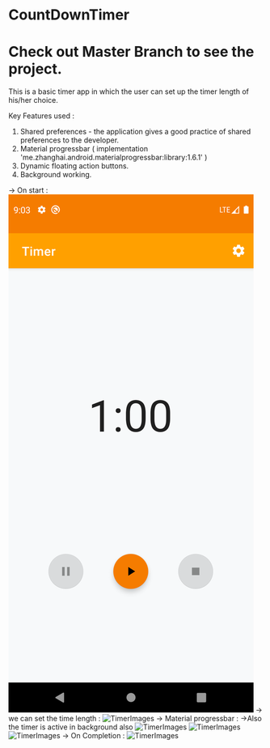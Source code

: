 # CountDownTimer
# Check out Master Branch to see the project.

This is a basic timer app in which the user can set up the timer length of his/her choice.

Key Features used :
1. Shared preferences - the application gives a good practice of shared preferences to the developer.
2. Material progressbar (  implementation 'me.zhanghai.android.materialprogressbar:library:1.6.1' )
3. Dynamic floating action buttons.
4. Background working.
 
  -> On start :
      <img src="TimerImages/1.png">
  -> we can set the time length :
      ![TimerImages](2.png)
  -> Material progressbar :
      ->Also the timer is active in background also
      ![TimerImages](3.png)
      ![TimerImages](4.png)
      ![TimerImages](5.png)
  -> On Completion :
      ![TimerImages](6.png)
